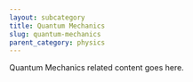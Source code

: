```yaml
---
layout: subcategory
title: Quantum Mechanics
slug: quantum-mechanics
parent_category: physics
---
```


Quantum Mechanics related content goes here.
